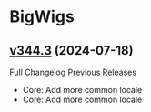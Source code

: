 # BigWigs

## [v344.3](https://github.com/BigWigsMods/BigWigs/tree/v344.3) (2024-07-18)
[Full Changelog](https://github.com/BigWigsMods/BigWigs/compare/v344.2...v344.3) [Previous Releases](https://github.com/BigWigsMods/BigWigs/releases)

- Core: Add more common locale  
- Core: Add more common locale  
